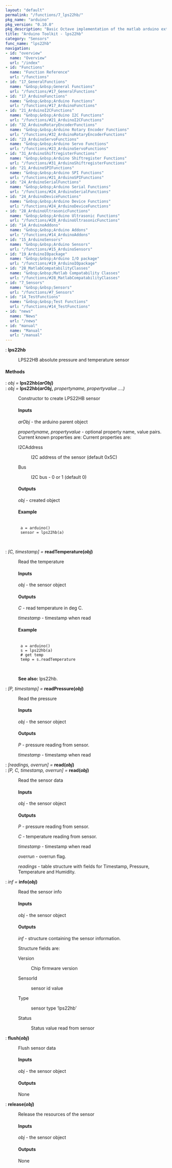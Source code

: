 ```yaml
---
layout: "default"
permalink: "/functions/7_lps22hb/"
pkg_name: "arduino"
pkg_version: "0.10.0"
pkg_description: "Basic Octave implementation of the matlab arduino extension,  allowing communication to a programmed arduino board to control its  hardware."
title: "Arduino Toolkit - lps22hb"
category: "Sensors"
func_name: "lps22hb"
navigation:
- id: "overview"
  name: "Overview"
  url: "/index"
- id: "Functions"
  name: "Function Reference"
  url: "/functions"
- id: "17_GeneralFunctions"
  name: "&nbsp;&nbsp;General Functions"
  url: "/functions/#17_GeneralFunctions"
- id: "17_ArduinoFunctions"
  name: "&nbsp;&nbsp;Arduino Functions"
  url: "/functions/#17_ArduinoFunctions"
- id: "21_ArduinoI2CFunctions"
  name: "&nbsp;&nbsp;Arduino I2C Functions"
  url: "/functions/#21_ArduinoI2CFunctions"
- id: "32_ArduinoRotaryEncoderFunctions"
  name: "&nbsp;&nbsp;Arduino Rotary Encoder Functions"
  url: "/functions/#32_ArduinoRotaryEncoderFunctions"
- id: "23_ArduinoServoFunctions"
  name: "&nbsp;&nbsp;Arduino Servo Functions"
  url: "/functions/#23_ArduinoServoFunctions"
- id: "31_ArduinoShiftregisterFunctions"
  name: "&nbsp;&nbsp;Arduino Shiftregister Functions"
  url: "/functions/#31_ArduinoShiftregisterFunctions"
- id: "21_ArduinoSPIFunctions"
  name: "&nbsp;&nbsp;Arduino SPI Functions"
  url: "/functions/#21_ArduinoSPIFunctions"
- id: "24_ArduinoSerialFunctions"
  name: "&nbsp;&nbsp;Arduino Serial Functions"
  url: "/functions/#24_ArduinoSerialFunctions"
- id: "24_ArduinoDeviceFunctions"
  name: "&nbsp;&nbsp;Arduino Device Functions"
  url: "/functions/#24_ArduinoDeviceFunctions"
- id: "28_ArduinoUltrasonicFunctions"
  name: "&nbsp;&nbsp;Arduino Ultrasonic Functions"
  url: "/functions/#28_ArduinoUltrasonicFunctions"
- id: "14_ArduinoAddons"
  name: "&nbsp;&nbsp;Arduino Addons"
  url: "/functions/#14_ArduinoAddons"
- id: "15_ArduinoSensors"
  name: "&nbsp;&nbsp;Arduino Sensors"
  url: "/functions/#15_ArduinoSensors"
- id: "19_ArduinoIOpackage"
  name: "&nbsp;&nbsp;Arduino I/O package"
  url: "/functions/#19_ArduinoIOpackage"
- id: "28_MatlabCompatabilityClasses"
  name: "&nbsp;&nbsp;Matlab Compatability Classes"
  url: "/functions/#28_MatlabCompatabilityClasses"
- id: "7_Sensors"
  name: "&nbsp;&nbsp;Sensors"
  url: "/functions/#7_Sensors"
- id: "14_TestFunctions"
  name: "&nbsp;&nbsp;Test Functions"
  url: "/functions/#14_TestFunctions"
- id: "news"
  name: "News"
  url: "/news"
- id: "manual"
  name: "Manual"
  url: "/manual"
---
```

<dl class="def">
<dt id="index-lps22hb"><span class="category">: </span><span><em></em> <strong>lps22hb</strong><a href='#index-lps22hb' class='copiable-anchor'></a></span></dt>
<dd><p>LPS22HB absolute pressure and temperature sensor
 </p></dd></dl>

<span id="Methods"></span><h4 class="subheading">Methods</h4>
<dl class="def">
<dt id="index-lps22hb_0028arObj_0029"><span class="category">: </span><span><em><var>obj</var> =</em> <strong>lps22hb(<var>arObj</var>)</strong><a href='#index-lps22hb_0028arObj_0029' class='copiable-anchor'></a></span></dt>
<dt id="index-lps22hb_0028arObj_002c"><span class="category">: </span><span><em><var>obj</var> =</em> <strong>lps22hb(<var>arObj</var>,</strong> <em><var>propertyname, propertyvalue</var> ....)</em><a href='#index-lps22hb_0028arObj_002c' class='copiable-anchor'></a></span></dt>
<dd><p>Constructor to create LPS22HB sensor
 </p><span id="Inputs"></span><h4 class="subsubheading">Inputs</h4>
<p><var>arObj</var> - the arduino parent object
</p>
<p><var>propertyname, propertyvalue</var> - optional property name, value pairs.
 Current known properties are:
 Current properties are:
 </p><dl compact="compact">
<dt><span>I2CAddress</span></dt>
<dd><p>I2C address of the sensor (default 0x5C)
 </p></dd>
<dt><span>Bus</span></dt>
<dd><p>I2C bus  - 0 or 1 (default 0)
 </p></dd>
</dl>

<span id="Outputs"></span><h4 class="subsubheading">Outputs</h4>
<p><var>obj</var> - created object
</p>
<span id="Example"></span><h4 class="subsubheading">Example</h4>
<div class="example">
<pre class="example"> <code>
 a = arduino()
 sensor = lps22hb(a)
 </code>
 </pre></div>
</dd></dl>

<dl class="def">
<dt id="index-readTemperature_0028obj_0029"><span class="category">: </span><span><em>[<var>C</var>, <var>timestamp</var>] =</em> <strong>readTemperature(<var>obj</var>)</strong><a href='#index-readTemperature_0028obj_0029' class='copiable-anchor'></a></span></dt>
<dd><p>Read the temperature
</p>
<span id="Inputs-1"></span><h4 class="subsubheading">Inputs</h4>
<p><var>obj</var> - the sensor object
</p>
<span id="Outputs-1"></span><h4 class="subsubheading">Outputs</h4>
<p><var>C</var> - read temperature in deg C.
</p>
<p><var>timestamp</var> - timestamp when read
</p>
<span id="Example-1"></span><h4 class="subsubheading">Example</h4>
<div class="example">
<pre class="example"> <code>
 a = arduino()
 s = lps22hb(a)
 # get temp
 temp = s.readTemperature
 </code>
 </pre></div>

<p><strong>See also:</strong> lps22hb.
 </p></dd></dl>

<dl class="def">
<dt id="index-readPressure_0028obj_0029"><span class="category">: </span><span><em>[<var>P</var>, <var>timestamp</var>] =</em> <strong>readPressure(<var>obj</var>)</strong><a href='#index-readPressure_0028obj_0029' class='copiable-anchor'></a></span></dt>
<dd><p>Read the pressure
</p>
<span id="Inputs-2"></span><h4 class="subsubheading">Inputs</h4>
<p><var>obj</var> - the sensor object
</p>
<span id="Outputs-2"></span><h4 class="subsubheading">Outputs</h4>
<p><var>P</var> - pressure reading from sensor.
</p>
<p><var>timestamp</var> - timestamp when read
 </p></dd></dl>
 
<dl class="def">
<dt id="index-read_0028obj_0029"><span class="category">: </span><span><em>[<var>readings</var>, <var>overrun</var>] =</em> <strong>read(<var>obj</var>)</strong><a href='#index-read_0028obj_0029' class='copiable-anchor'></a></span></dt>
<dt id="index-read_0028obj_0029-1"><span class="category">: </span><span><em>[<var>P</var>, <var>C</var>, <var>timestamp</var>, <var>overrun</var>] =</em> <strong>read(<var>obj</var>)</strong><a href='#index-read_0028obj_0029-1' class='copiable-anchor'></a></span></dt>
<dd><p>Read the sensor data
</p>
<span id="Inputs-3"></span><h4 class="subsubheading">Inputs</h4>
<p><var>obj</var> - the sensor object
</p>
<span id="Outputs-3"></span><h4 class="subsubheading">Outputs</h4>
<p><var>P</var> - pressure reading from sensor.
</p>
<p><var>C</var> - temperature reading from sensor.
</p>
<p><var>timestamp</var> - timestamp when read
</p>
<p><var>overrun</var> - overrun flag.
</p>
<p><var>readings</var> - table structure with fields for Timestamp, Pressure, Temperature and Humidity.
 </p></dd></dl>
 
<dl class="def">
<dt id="index-info_0028obj_0029"><span class="category">: </span><span><em><var>inf</var> =</em> <strong>info(<var>obj</var>)</strong><a href='#index-info_0028obj_0029' class='copiable-anchor'></a></span></dt>
<dd><p>Read the sensor info
</p>
<span id="Inputs-4"></span><h4 class="subsubheading">Inputs</h4>
<p><var>obj</var> - the sensor object
</p>
<span id="Outputs-4"></span><h4 class="subsubheading">Outputs</h4>
<p><var>inf</var> - structure containing the sensor information.
</p>
<p>Structure fields are:
 </p><dl compact="compact">
<dt><span>Version</span></dt>
<dd><p>Chip firmware version
 </p></dd>
<dt><span>SensorId</span></dt>
<dd><p>sensor id value
 </p></dd>
<dt><span>Type</span></dt>
<dd><p>sensor type &rsquo;lps22hb&rsquo;
 </p></dd>
<dt><span>Status</span></dt>
<dd><p>Status value read from sensor
 </p></dd>
</dl>

</dd></dl>

<dl class="def">
<dt id="index-flush_0028obj_0029"><span class="category">: </span><span><em></em> <strong>flush(<var>obj</var>)</strong><a href='#index-flush_0028obj_0029' class='copiable-anchor'></a></span></dt>
<dd><p>Flush sensor data
</p>
<span id="Inputs-5"></span><h4 class="subsubheading">Inputs</h4>
<p><var>obj</var> - the sensor object
</p>
<span id="Outputs-5"></span><h4 class="subsubheading">Outputs</h4>
<p>None
 </p></dd></dl>

<dl class="def">
<dt id="index-release_0028obj_0029"><span class="category">: </span><span><em></em> <strong>release(<var>obj</var>)</strong><a href='#index-release_0028obj_0029' class='copiable-anchor'></a></span></dt>
<dd><p>Release the resources of the sensor
</p>
<span id="Inputs-6"></span><h4 class="subsubheading">Inputs</h4>
<p><var>obj</var> - the sensor object
</p>
<span id="Outputs-6"></span><h4 class="subsubheading">Outputs</h4>
<p>None
 </p></dd></dl>